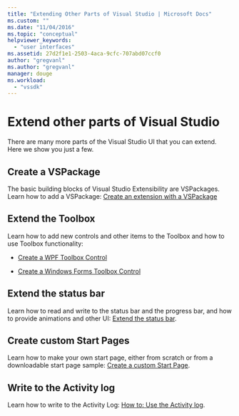 ```yaml
---
title: "Extending Other Parts of Visual Studio | Microsoft Docs"
ms.custom: ""
ms.date: "11/04/2016"
ms.topic: "conceptual"
helpviewer_keywords: 
  - "user interfaces"
ms.assetid: 27d2f1e1-2503-4aca-9cfc-707abd07ccf0
author: "gregvanl"
ms.author: "gregvanl"
manager: douge
ms.workload: 
  - "vssdk"
---
```

# Extend other parts of Visual Studio
There are many more parts of the Visual Studio UI that you can extend. Here we show you just a few.  
  
## Create a VSPackage  
 The basic building blocks of Visual Studio Extensibility are VSPackages.  Learn how to add a VSPackage: [Create an extension with a VSPackage](../extensibility/creating-an-extension-with-a-vspackage.md)  
  
## Extend the Toolbox  
 Learn how to add new controls and other items to the Toolbox and how to use Toolbox functionality:  
  
-   [Create a WPF Toolbox Control](../extensibility/creating-a-wpf-toolbox-control.md)  
  
-   [Create a Windows Forms Toolbox Control](../extensibility/creating-a-windows-forms-toolbox-control.md)  
  
## Extend the status bar  
 Learn how to read and write to the status bar and the progress bar, and how to provide animations and other UI: [Extend the status bar](../extensibility/extending-the-status-bar.md).  
  
## Create custom Start Pages  
 Learn how to make your own start page, either from scratch or from a downloadable start page sample: [Create a custom Start Page](../extensibility/creating-a-custom-start-page.md).  
  
## Write to the Activity log  
 Learn how to write to the Activity Log: [How to: Use the Activity log](../extensibility/how-to-use-the-activity-log.md).